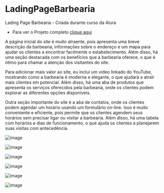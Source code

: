 # LadingPageBarbearia
Lading Page Barbearia - Criada durante curso da Alura

- Para ver o Projeto completo <a href="https://mayaraplaza.github.io/Site-Barbearia/">clique aqui</a>

A página inicial do site é muito atraente, pois apresenta uma breve descrição da barbearia, informações sobre o endereço e um mapa para ajudar os clientes a encontrar facilmente o estabelecimento. Além disso, há uma seção destacada com os benefícios que a barbearia oferece, o que é ótimo para chamar a atenção dos visitantes do site.

Para adicionar mais valor ao site, eu incluí um vídeo linkado do YouTube, mostrando como a barbearia é moderna e elegante, o que ajudará a atrair mais clientes em potencial. Além disso, há uma aba de produtos que apresenta os serviços oferecidos pela barbearia, onde os clientes podem explorar as diferentes opções disponíveis.

Outra seção importante do site é a aba de contatos, onde os clientes podem agendar um horário usando um formulário on-line. Isso é muito conveniente e eficiente, pois permite que os clientes agendem seus horários sem precisar ligar ou visitar a barbearia. Além disso, há uma tabela com horários e dias de funcionamento, o que ajuda os clientes a planejarem suas visitas com antecedência.


![image](https://user-images.githubusercontent.com/74818185/228967422-40c9a57c-0aef-4b53-8189-f7dc1d354d16.png)

![image](https://user-images.githubusercontent.com/74818185/228967496-6ebcc148-e0c0-46ad-98df-721989ebf39d.png)

![image](https://user-images.githubusercontent.com/74818185/228967573-875d4115-006a-4156-869c-ec621023f050.png)

![image](https://user-images.githubusercontent.com/74818185/228967692-15705c73-4b05-416a-92f9-7b2c82b787d2.png)

![image](https://user-images.githubusercontent.com/74818185/228967782-911fbd78-b780-4b8b-b858-1bce24f11f6a.png)

![image](https://user-images.githubusercontent.com/74818185/228967956-a032dd26-35ed-418f-b17e-058ca2a09983.png)

